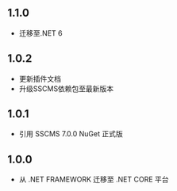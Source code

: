 ## 1.1.0
* 迁移至.NET 6

## 1.0.2
* 更新插件文档
* 升级SSCMS依赖包至最新版本

## 1.0.1
* 引用 SSCMS 7.0.0 NuGet 正式版

## 1.0.0
* 从 .NET FRAMEWORK 迁移至 .NET CORE 平台